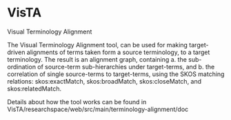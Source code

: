 # VisTA
Visual Terminology Alignment


The Visual Terminology Alignment tool, can be used for making target-driven alignments of terms taken form a source terminology, to a target terminology. The result is an alignment graph, containing
a. the sub-ordination of source-term sub-hierarchies under target-terms, and
b. the correlation of single source-terms to target-terms,
using the SKOS matching relations: skos:exactMatch, skos:broadMatch, skos:closeMatch, and skos:relatedMatch.

Details about how the tool works can be found in VisTA/researchspace/web/src/main/terminology-alignment/doc
